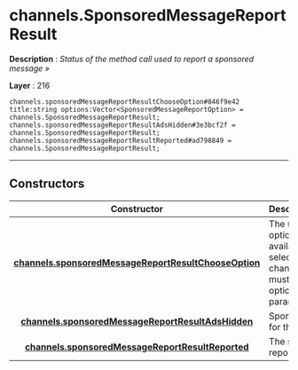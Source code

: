 # channels.SponsoredMessageReportResult

**Description** : *Status of the method call used to report a sponsored message &raquo;*

**Layer** : 216

```tl
channels.sponsoredMessageReportResultChooseOption#846f9e42 title:string options:Vector<SponsoredMessageReportOption> = channels.SponsoredMessageReportResult;
channels.sponsoredMessageReportResultAdsHidden#3e3bcf2f = channels.SponsoredMessageReportResult;
channels.sponsoredMessageReportResultReported#ad798849 = channels.SponsoredMessageReportResult;
```

---

## Constructors

| Constructor | Description |
| :---: | :--- |
| [**channels.sponsoredMessageReportResultChooseOption**](constructor/channels.sponsoredMessageReportResultChooseOption) | The user must choose a report option from the localized options available in options, and after selection, channels.reportSponsoredMessage must be invoked again, passing the option's option field to the option param of the method |
| [**channels.sponsoredMessageReportResultAdsHidden**](constructor/channels.sponsoredMessageReportResultAdsHidden) | Sponsored messages were hidden for the user in all chats |
| [**channels.sponsoredMessageReportResultReported**](constructor/channels.sponsoredMessageReportResultReported) | The sponsored message was reported successfully |